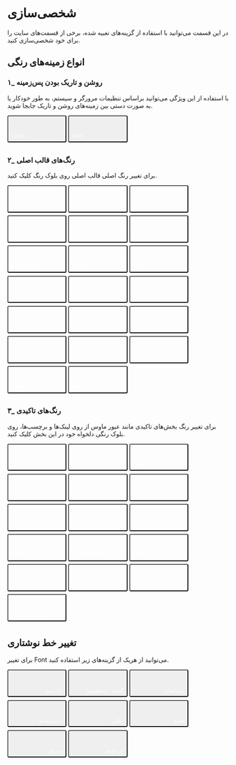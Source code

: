 # شخصی‌سازی

در این قسمت می‌توانید با استفاده از گزینه‌های تعبیه شده، برخی از قسمت‌های سایت را برای خود شخصی‌سازی کنید.
 
##  انواع زمینه‌های رنگی 

### ۱_ روشن و تاریک بودن پس‌زمینه

با استفاده از این ویژگی می‌توانید براساس تنظیمات مرورگر و سیستم، به طور خودکار یا به صورت دستی بین زمینه‌های روشن و تاریک جابجا شوید.

<div class="tx-switch">
  <button class="btn-default" data-md-color-scheme="default"><code>Light</code></button>
  <button class="btn-slate" data-md-color-scheme="slate"><code>Dark</code></button>
</div>
<script>
  var schemeButtons = document.querySelectorAll("button[data-md-color-scheme]");
  Array.prototype.forEach.call(schemeButtons, function(button) {
    button.addEventListener("click", function() {
      document.body.dataset.mdColorScheme = this.dataset.mdColorScheme;
      localStorage.setItem("data-md-color-scheme", this.dataset.mdColorScheme);
    });
  });
</script>


### ۲_ رنگ‌های قالب اصلی

برای تغییر رنگ اصلی قالب اصلی روی بلوک رنگ کلیک کنید.

<div class="tx-switch">
<button data-md-color-primary="red"><code>Red</code></button>
<button data-md-color-primary="pink"><code>Pink</code></button>
<button data-md-color-primary="purple"><code>Purple</code></button>
<button data-md-color-primary="deep-purple"><code>Deep Purple</code></button>
<button data-md-color-primary="indigo"><code>Indigo</code></button>
<button data-md-color-primary="blue"><code>Blue</code></button>
<button data-md-color-primary="light-blue"><code>Light Blue</code></button>
<button data-md-color-primary="cyan"><code>Cyan</code></button>
<button data-md-color-primary="teal"><code>Teal</code></button>
<button data-md-color-primary="green"><code>Green</code></button>
<button data-md-color-primary="light-green"><code>Light Green</code></button>
<button data-md-color-primary="lime"><code>Lime</code></button>
<button data-md-color-primary="yellow"><code>Yellow</code></button>
<button data-md-color-primary="amber"><code>Amber</code></button>
<button data-md-color-primary="orange"><code>Orange</code></button>
<button data-md-color-primary="deep-orange"><code>Deep Orange</code></button>
<button data-md-color-primary="brown"><code>Brown</code></button>
<button data-md-color-primary="grey"><code>Grey</code></button>
<button data-md-color-primary="blue-grey"><code>Blue Grey</code></button>
<button data-md-color-primary="white"><code>White</code></button>
</div>
<script>
  var buttons = document.querySelectorAll("button[data-md-color-primary]");
  Array.prototype.forEach.call(buttons, function(button) {
    button.addEventListener("click", function() {
      document.body.dataset.mdColorPrimary = this.dataset.mdColorPrimary;
      localStorage.setItem("data-md-color-primary",this.dataset.mdColorPrimary);
    })
  })
</script>

### ۳_  رنگ‌های تاکیدی 
برای تغییر رنگ بخش‌های تاکیدی مانند عبور ماوس از روی لینک‌ها و برچسب‌ها، روی بلوک رنگی دلخواه خود در این بخش کلیک کنید.

<div class="tx-switch">
<button data-md-color-accent="red"><code>Red</code></button>
<button data-md-color-accent="pink"><code>Pink</code></button>
<button data-md-color-accent="purple"><code>Purple</code></button>
<button data-md-color-accent="deep-purple"><code>Deep Purple</code></button>
<button data-md-color-accent="indigo"><code>Indigo</code></button>
<button data-md-color-accent="blue"><code>Blue</code></button>
<button data-md-color-accent="light-blue"><code>Light Blue</code></button>
<button data-md-color-accent="cyan"><code>Cyan</code></button>
<button data-md-color-accent="teal"><code>Teal</code></button>
<button data-md-color-accent="green"><code>Green</code></button>
<button data-md-color-accent="light-green"><code>Light Green</code></button>
<button data-md-color-accent="lime"><code>Lime</code></button>
<button data-md-color-accent="yellow"><code>Yellow</code></button>
<button data-md-color-accent="amber"><code>Amber</code></button>
<button data-md-color-accent="orange"><code>Orange</code></button>
<button data-md-color-accent="deep-orange"><code>Deep Orange</code></button>
</div>
<script>
  var buttons = document.querySelectorAll("button[data-md-color-accent]");
  Array.prototype.forEach.call(buttons, function(button) {
    button.addEventListener("click", function() {
      document.body.dataset.mdColorAccent = this.dataset.mdColorAccent;
      localStorage.setItem("data-md-color-accent",this.dataset.mdColorAccent);
    })
  })
</script>



## تغییر خط نوشتاری
برای تغییر Font می‌توانید از هریک از گزینه‌های زیر استفاده کنید.


<div class="tx-switchs">
  <button data-md-font-family="Nazanin" style="text-align: right;"><code>نازنین</code></button>
  <button data-md-font-family="Gandom" style="text-align: right;"><code>گندم (پیش‌فرض)</code></button>
  <button data-md-font-family="Diplomat" style="text-align: right;"><code>دیپلمات</code></button>
  <button data-md-font-family="Irsans" style="text-align: right;"><code>ایران‌سنس</code></button>
  <button data-md-font-family="Yekan" style="text-align: right;"><code>یکان</code></button>
  <button data-md-font-family="Samim" style="text-align: right;"><code>صمیم</code></button>
  <button data-md-font-family="Dirooz" style="text-align: right;"><code>دیروز</code></button>
  <button data-md-font-family="Traffic" style="text-align: right;"><code>ترافیک</code></button>
</div>

<script>
  // Set initial fonts for each button and handle button click events
  document.addEventListener("DOMContentLoaded", function() {
    var buttons = document.querySelectorAll("button[data-md-font-family]");
    var savedFont = localStorage.getItem("data-md-font-family");

    buttons.forEach(button => {
      var fontFamily = button.dataset.mdFontFamily;
      button.style.fontFamily = fontFamily; // Set button's own font on load
      button.querySelector("code").style.fontFamily = fontFamily; // Set font for <code> within button

      // Highlight selected button on page load if it matches saved font
      if (fontFamily === savedFont) {
        button.classList.add("selected");
        document.body.style.fontFamily = savedFont + ", sans-serif"; // Apply saved font to body
      }

      // On click, change the font for the body and highlight the selected button
      button.addEventListener("click", function() {
        document.body.style.fontFamily = fontFamily + ", sans-serif";
        localStorage.setItem("data-md-font-family", fontFamily);

        // Remove 'selected' class from all buttons and add it to the clicked one
        buttons.forEach(btn => btn.classList.remove("selected"));
        button.classList.add("selected");
      });
    });
  });
</script>





<style>
button[data-md-color-accent]> code {
    background-color: var(--md-code-bg-color);
    color: var(--md-accent-fg-color);
}
button[data-md-color-primary] > code {
    background-color: var(--md-code-bg-color);
    color: var(--md-primary-fg-color);
}
button[data-md-color-primary='white'] > code {
    background-color: var(--md-primary-bg-color);
    color: var(--md-primary-fg-color);
}
button[data-md-color-accent],button[data-md-color-primary],button[data-md-color-scheme],button[data-md-font-family]{
    width: 8.4rem;
    margin-bottom: .4rem;
    padding: 2.4rem .4rem .4rem;
    transition: background-color .25s,opacity .25s;
    border-radius: .2rem;
    color: #fff;
    font-size: .8rem;
    text-align: left;
    cursor: pointer;
}
button[data-md-color-accent]{
  background-color: var(--md-accent-fg-color);
}
button[data-md-color-primary]{
  background-color: var(--md-primary-fg-color);
}
button[data-md-scheme='default']{
  background-color: hsla(0, 0%, 100%, 1);
}
button[data-md-scheme='slate']{
  background-color: var(--md-default-bg-color);
}
button[data-md-color-accent]:hover, button[data-md-color-primary]:hover {
    opacity: .75;
}
</style>
